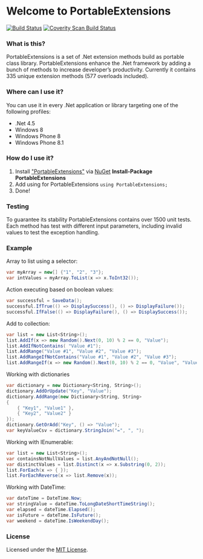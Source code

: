 # Welcome to PortableExtensions

[![Build Status](https://ci.appveyor.com/api/projects/status/github/DaveSenn/PortableExtensions?svg=true)](https://ci.appveyor.com/project/DaveSenn/portableextensions/branch/master)
[![Coverity Scan Build Status](https://scan.coverity.com/projects/5112/badge.svg)](https://scan.coverity.com/projects/5112)

### What is this?

PortableExtensions is a set of .Net extension methods build as portable class library. 
PortableExtensions enhance the .Net framework by adding a bunch of methods to increase developer’s productivity.
Currently it contains 335 unique extension methods (577 overloads included).
### Where can I use it?
You can use it in every .Net application or library targeting one of the following profiles:
* .Net 4.5
* Windows 8
* Windows Phone 8
* Windows Phone 8.1

### How do I use it?
1. Install ["PortableExtensions"](http://www.nuget.org/packages/PortableExtensions/) via [NuGet](http://nuget.org)
__Install-Package PortableExtensions__
2. Add using for PortableExtensions ```using PortableExtensions; ```
3. Done!

### Testing
To guarantee its stability PortableExtensions contains over 1500 unit tests.
Each method has test with different input parameters, including invalid values to test the exception handling.

### Example

Array to list using a selector:
```csharp
var myArray = new[] {"1", "2", "3"};
var intValues = myArray.ToList(x => x.ToInt32());
```

Action executing based on boolean values:
```csharp
var successful = SaveData();
successful.IfTrue(() => DisplaySuccess(), () => DisplayFailure());
successful.IfFalse(() => DisplayFailure(), () => DisplaySuccess());
```

Add to collection:
```csharp
var list = new List<String>();
list.AddIf(x => new Random().Next(0, 10) % 2 == 0, "Value");
list.AddIfNotContains( "Value #1");
list.AddRange("Value #1", "Value #2", "Value #3");
list.AddRangeIfNotContains("Value #1", "Value #2", "Value #3");
list.AddRangeIf(x => new Random().Next(0, 10) % 2 == 0, "Value", "Value #2", "Value #3");
```

Working with dictionaries
```csharp
var dictionary = new Dictionary<String, String>();
dictionary.AddOrUpdate("Key", "Value");
dictionary.AddRange(new Dictionary<String, String>
{
	{ "Key1", "Value1" },
	{ "Key2", "Value2" }
});
dictionary.GetOrAdd("Key", () => "Value");
var keyValueCsv = dictionary.StringJoin("=", ", ");
```
Working with IEnumerable<T>:
```csharp
var list = new List<String>();
var containsNotNullValues = list.AnyAndNotNull();
var distinctValues = list.Distinct(x => x.Substring(0, 2));
list.ForEach(x => { });
list.ForEachReverse(x => list.Remove(x));
```
Working with DateTime:
```csharp
var dateTime = DateTime.Now;
var stringValue = dateTime.ToLongDateShortTimeString();
var elapsed = dateTime.Elapsed();
var isFuture = dateTime.IsFuture();
var weekend = dateTime.IsWeekendDay();
```

### License
Licensed under the [MIT License](https://raw.githubusercontent.com/DaveSenn/PortableExtensions/master/License.txt).
